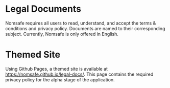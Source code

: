 # Legal Documents
Nomsafe requires all users to read, understand, and accept the terms & conditions and privacy policy. Documents are named to their corresponding subject. Currently, Nomsafe is only offered in English.

# Themed Site
Using Github Pages, a themed site is available at https://nomsafe.github.io/legal-docs/. This page contains the required privacy policy for the alpha stage of the application.

